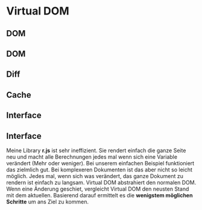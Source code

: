 # Virtual DOM

<div class="virtualdom" onclick="this.setAttribute('class', this.getAttribute('class') + ' active')" >
  <div class="virtualdom__col virtualdom__col--1">
    <h2 class="virtualdom__title">DOM</h2>
    <div class="virtualdom__brick"></div>
    <div class="virtualdom__brick virtualdom__brick--colorful"></div>
    <div class="virtualdom__brick virtualdom__brick--colorful"></div>
    <div class="virtualdom__brick"></div>
    <div class="virtualdom__brick"></div>
  </div>
  <div class="virtualdom__col virtualdom__col--1">
    <h2 class="virtualdom__title">DOM</h2>
    <div class="virtualdom__brick"></div>
    <div class="virtualdom__brick virtualdom__brick--colorful"></div>
    <div class="virtualdom__brick"></div>
    <div class="virtualdom__brick virtualdom__brick--colorful"></div>
    <div class="virtualdom__brick"></div>
  </div>
  <div class="virtualdom__col virtualdom__col--2">
    <h2 class="virtualdom__title">Diff</h2>
    <div class="virtualdom__brick virtualdom__brick--white"></div>
    <div class="virtualdom__brick virtualdom__brick--white"></div>
    <div class="virtualdom__brick virtualdom__brick--colorful"></div>
    <div class="virtualdom__brick"></div>
    <div class="virtualdom__brick virtualdom__brick--white"></div>
  </div>
  <div class="virtualdom__col virtualdom__col--2">
    <h2 class="virtualdom__title">Cache</h2>
    <div class="virtualdom__brick"></div>
    <div class="virtualdom__brick virtualdom__brick--colorful"></div>
    <div class="virtualdom__brick"></div>
    <div class="virtualdom__brick virtualdom__brick--colorful"></div>
    <div class="virtualdom__brick"></div>
  </div>
  <div class="virtualdom__col virtualdom__col--3">
    <h2 class="virtualdom__title">Interface</h2>
    <div class="virtualdom__brick"></div>
    <div class="virtualdom__brick virtualdom__brick--colorful"></div>
    <div class="virtualdom__brick virtualdom__brick--colorful"></div>
    <div class="virtualdom__brick"></div>
    <div class="virtualdom__brick"></div>
  </div>
  <div class="virtualdom__col virtualdom__col--3">
    <h2 class="virtualdom__title">Interface</h2>
    <div class="virtualdom__brick"></div>
    <div class="virtualdom__brick virtualdom__brick--colorful"></div>
    <div class="virtualdom__brick"></div>
    <div class="virtualdom__brick virtualdom__brick--colorful"></div>
    <div class="virtualdom__brick"></div>
  </div>
  <div class="virtualdom__col virtualdom__col--3">
  </div>
  <div class="virtualdom__col virtualdom__col--2">
  </div>
  <div class="virtualdom__col virtualdom__col--1">
  </div>
</div>

<notes>

Meine Library **r.js** ist sehr ineffizient. Sie rendert einfach die ganze Seite neu und macht alle Berechnungen jedes mal wenn sich eine Variable verändert (Mehr oder weniger). Bei unserem einfachen Beispiel funktioniert das zielmlich gut. Bei komplexeren Dokumenten ist das aber nicht so leicht möglich. Jedes mal, wenn sich was verändert, das ganze Dokument zu rendern ist einfach zu langsam. Virtual DOM abstrahiert den normalen DOM. Wenn eine Änderung geschiet, vergleicht Virtual DOM den neusten Stand mit dem aktuellen. Basierend darauf ermittelt es die **wenigstem möglichen Schritte** um ans Ziel zu kommen.

</notes>


